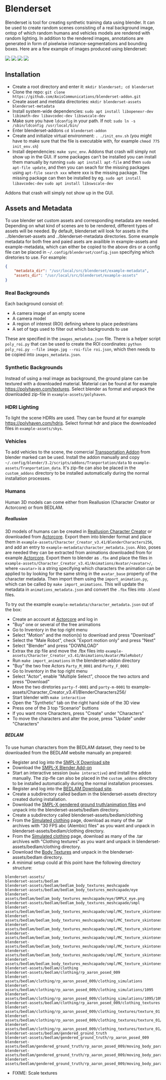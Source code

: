 # Blenderset

Blenderset is tool for creating synthetic training data using blender. It can be used
to create random scenes consisting of a real background image, ontop of which random
humans and vehicles models are rendered with random lighting. In addition to the
rendered images, annotations are generated in form of pixelwise
instance-segmentations and bounding boxes. Here are a few example of images produced using blenderset:

[![](example-images/office_realback_tumb.jpg)](example-images/office_realback.jpg)
[![](example-images/fisheye_office_tumb.jpg)](example-images/fisheye_office.jpg)
[![](example-images/nyhamnen_tumb.jpg)](example-images/nyhamnen.jpg)
[![](example-images/real_highway_tumb.jpg)](example-images/real_highway.jpg)

## Installation

* Create a root directory and enter it: `mkdir blenderset; cd blenderset`
* Clone the repo: `git clone https://github.com/AxisCommunications/blenderset-addon.git`
* Create asset and metdata directories: `mkdir blenderset-assets blenderset-metadata`
* Install system-wide dependencies: `sudo apt install libopenexr-dev libimath-dev libavcodec-dev libswscale-dev`
* Make sure you have `ldconfig` in your path. If not: `sudo ln -s /sbin/ldconfig /usr/local/bin/`
* Enter blenderset-addons `cd blenderset-addon`
* Create and initialize virtual environment: `. ./init_env.sh` (you might have to make
  sure that the file is executable with, for example `chmod 775 init_env.sh`)
* Install dependencies: `make sync_env`.
  Addons that crash will simply not show up in the GUI.
  If some packages can't be installed you can install them manually by running
  `sudo apt install apt-file` and then `sudo apt-file update`, and then you can seach for
  the missing packages using `apt-file search xxx` where xxx is the missing package.
  The missing package can then be installed by eg.
  `sudo apt install libavcodec-dev`
  `sudo apt install libswscale-dev`

Addons that crash will simply not show up in the GUI.


## Assets and Metadata

To use blender set custom assets and corresponding metadata are needed.
Depending on what kind of scenes are to be rendered, different types of assets
will be needed. By default, blenderset will look for assets in the
../blenderset-assets and ../blenderset-metadata directories. Some example metadata
for both free and paied asets are availible in example-assets and example-metadata,
which can either be copied to the above dirs or a config file can be placed in
`~/.config/blenderset/config.json` specifying which diretories to use. For example:

```json
{
    "metadata_dir": "/usr/local/src/blenderset/example-metadata",
    "assets_dir": "/usr/local/src/blenderset/example-assets"
}
```


### Real Backgrounds

Each background consist of:

* A camera image of an empty scene
* A camera model
* A region of interest (ROI) defining where to place pedestrians
* A set of tags used to filter out which backgrounds to use

These are specified in the `images_metadata.json` file. There is a helper script
`poly_roi.py` that can be used to create the ROI coordinates:
`python poly_roi.py --file image.jpg --roi-file roi.json`, which then needs to be
copied into `images_metadata.json`.


### Synthetic Backgrounds

Instead of using a real image as background, the ground plane can be textured with a
 downloaded material. Material can be found at for example
https://polyhaven.com/textures. Select blender as format and unpack the downloaded
zip-file in `example-assets/polyhaven`.


### HDRI Lighting

To light the scene HDRIs are used. They can be found at for example
https://polyhaven.com/hdris. Select format hdr and place the downloaded files in
`example-assets/skys`.


### Vehicles

To add vehicles to the scene, the comercial
[Transportation Addon](https://blendermarket.com/products/transportation) from
blender marked can be used. Install the addon manually and copy
`~/.config/blender/3.2/scripts/addons/Tranportation/data` to
`example-assets/Tranportation_data`. It's zip-fle can also be placed in
the `custom_addons` directory to be installed automatically during the normal
installation processes.


### Humans

Human 3D models can come either from Reallusion (Character Creator or Actorcore) or from BEDLAM.

##### Reallusion

3D models of humans can be created in
[Reallusion Character Creator](https://www.reallusion.com/character-creator/)
or downloaded from [Actorcore](https://actorcore.reallusion.com/). Export them into
blender format and place them in
`example-assets/Character_Creator_v3.41/BlenderCharacters256`, and add an entry to
`example-metadata/character_metadata.json`.
Also, poses are needed
they can be extracted from animations downloaded from for example [Actorcore](https://actorcore.reallusion.com/).
Export them to blender as `.fbx` and place the files in
`example-assets/Character_Creator_v3.41/Animations/Avatar/<avatar>/`, where
`<avatar>` is a string specifying which characters the animation can be applied to by
looking for the same string in the `avatar_base` property of the character metadata.
Then import them using the `import_animation.py`,
which can be called by `make import_animations`.
This will update the metadata in `animations_metadata.json` and convert the `.fbx`
files into `.blend` files.

To try out the example `example-metadata/character_metadata.json` out of the box:

* Create an account at [Actorcore](https://actorcore.reallusion.com/) and log in
* "Buy" one or several of the free animations
* Go to Inventory in the top right menu
* Select "Motion" and the motion(s) to download and press "Download"
* Select the "Male Robot", check "Export motion only" and press "Next"
* Select "Blender" and press "DOWNLOAD"
* Extrax the zip file and move the .fbx files into `example-assets/Character_Creator_v3.41/Animations/Avatar/MaleRobot/`
* Run `make import_animations` in the blenderset-addon directory
* "Buy" the two free Actors `Party_M_0001` and `Party_F_0001`
* Go to Inventory in the top right menu
* Select "Actor", enable "Multiple Select", chooce the two  actors and press "Download"
* Move the two diretories `party-f-0001` and `party-m-0001` to example-assets/Character_Creator_v3.41/BlenderCharacters256/
* Start blender with `make interactive`
* Open the "Synthetic" tab on the right hand side of the 3D view
* Press one of the 3 top "Scenario" buttions
* If you want more Characters, press "Create" under "Characters"
* To move the characters and alter the pose, press "Update" under "Characters"

##### BEDLAM

To use human characters from the BEDLAM dataset, they need to be downloaded from the BEDLAM website manually an prepared:

* Register and log into the [SMPL-X Download site](https://smpl-x.is.tue.mpg.de/download.php)
* Download the [SMPL-X Blender Add-on](https://download.is.tue.mpg.de/download.php?domain=smplx&sfile=smplx_blender_addon_300_20220623.zip)
* Start an interactive session (`make interactive`) and install the addon manually. The zip-fle can also be placed in the `custom_addons` directory to be installed automatically during the normal installation processes.
* Register and log into the [BEDLAM Download site](https://bedlam.is.tue.mpg.de/download.php).
* Create a subdirectory called bedlam in the blenderset-assets directory created during installation.
* Download the [SMPL-X gendered ground truth/animation files](https://download.is.tue.mpg.de/download.php?domain=bedlam&resume=1&sfile=bedlam_labels/gendered_ground_truth.zip) and unpack into the blenderset-assets/bedlam directory.
* Create a subdirectory called blenderset-assets/bedlam/clothing
* From the [Simulated clothing](https://bedlam.is.tue.mpg.de/clothingsim.php) page, download as many of the .tar archives with "30 FPS abc (Alembic) files" as you want and unpack in blenderset-assets/bedlam/clothing directory.
* From the [Simulated clothing](https://bedlam.is.tue.mpg.de/clothingsim.php) page, download as many of the .tar archives with "Clothing textures" as you want and unpack in blenderset-assets/bedlam/clothing directory.
* Download the [Body Textures](https://download.is.tue.mpg.de/download.php?domain=bedlam&resume=1&sfile=bedlam_body_textures_meshcapade.zip) and unpack in the blenderset-assets/bedlam directory.
* A minimal setup could at this point have the following directory structure:
```
blenderset-assets/
blenderset-assets/bedlam
blenderset-assets/bedlam/bedlam_body_textures_meshcapade
blenderset-assets/bedlam/bedlam_body_textures_meshcapade/eye
blenderset-assets/bedlam/bedlam_body_textures_meshcapade/eye/SMPLX_eye.png
blenderset-assets/bedlam/bedlam_body_textures_meshcapade/smpl
blenderset-assets/bedlam/bedlam_body_textures_meshcapade/smpl/MC_texture_skintones
blenderset-assets/bedlam/bedlam_body_textures_meshcapade/smpl/MC_texture_skintones/female
blenderset-assets/bedlam/bedlam_body_textures_meshcapade/smpl/MC_texture_skintones/female/skin
blenderset-assets/bedlam/bedlam_body_textures_meshcapade/smpl/MC_texture_skintones/female/skin/skin_f_african_01_ALB.png
blenderset-assets/bedlam/bedlam_body_textures_meshcapade/smpl/MC_texture_skintones/male
blenderset-assets/bedlam/bedlam_body_textures_meshcapade/smpl/MC_texture_skintones/male/skin
blenderset-assets/bedlam/bedlam_body_textures_meshcapade/smpl/MC_texture_skintones/male/skin/skin_m_asian_04_ALB.png
blenderset-assets/bedlam/clothing
blenderset-assets/bedlam/clothing/rp_aaron_posed_009
blenderset-assets/bedlam/clothing/rp_aaron_posed_009/clothing_simulations
blenderset-assets/bedlam/clothing/rp_aaron_posed_009/clothing_simulations/1095
blenderset-assets/bedlam/clothing/rp_aaron_posed_009/clothing_simulations/1095/1095.abc
blenderset-assets/bedlam/clothing/rp_aaron_posed_009/clothing_textures
blenderset-assets/bedlam/clothing/rp_aaron_posed_009/clothing_textures/texture_01
blenderset-assets/bedlam/clothing/rp_aaron_posed_009/clothing_textures/texture_01/texture_01_normal_1001.png
blenderset-assets/bedlam/clothing/rp_aaron_posed_009/clothing_textures/texture_01/texture_01_diffuse_1001.png
blenderset-assets/bedlam/gendered_ground_truth
blenderset-assets/bedlam/gendered_ground_truth/rp_aaron_posed_009
blenderset-assets/bedlam/gendered_ground_truth/rp_aaron_posed_009/moving_body_para
blenderset-assets/bedlam/gendered_ground_truth/rp_aaron_posed_009/moving_body_para/1095
blenderset-assets/bedlam/gendered_ground_truth/rp_aaron_posed_009/moving_body_para/1095/motion_seq.npz
```
* FIXME: Scale textures